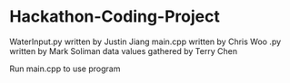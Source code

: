 # Hackathon-Coding-Project

WaterInput.py written by Justin Jiang
main.cpp written by Chris Woo
.py written by Mark Soliman
data values gathered by Terry Chen

Run main.cpp to use program
